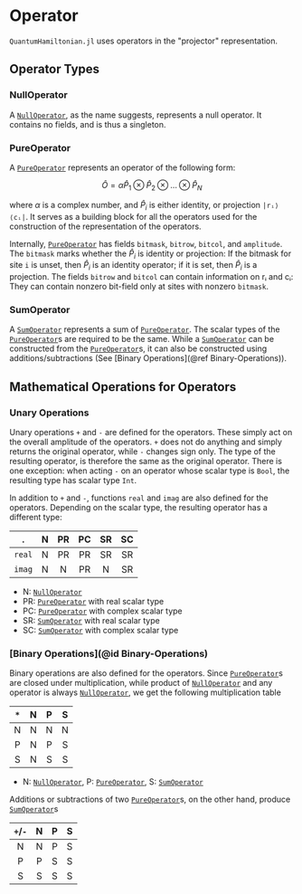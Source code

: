 # Operator

`QuantumHamiltonian.jl` uses operators in the "projector" representation.


## Operator Types

### NullOperator

A [`NullOperator`](@ref), as the name suggests, represents a null operator.
It contains no fields, and is thus a singleton.

### PureOperator

A [`PureOperator`](@ref) represents an operator of the following form:
```math
\hat{O} = \alpha \hat{P}_1 \otimes \hat{P}_2 \otimes \ldots \otimes \hat{P}_N
```
where $\alpha$ is a complex number, and $\hat{P}_i$ is either identity, or projection ``|rᵢ⟩⟨cᵢ|``.
It serves as a building block for all the operators used for the construction of the representation of the operators.


Internally, [`PureOperator`](@ref) has fields `bitmask`, `bitrow`, `bitcol`, and `amplitude`.
The `bitmask` marks whether the $\hat{P}_i$ is identity or projection:
If the bitmask for site `i` is unset, then $\hat{P}_i$ is an identity operator;
if it is set, then $\hat{P}_{i}$ is a projection.
The fields `bitrow` and `bitcol` can contain information on rᵢ and cᵢ:
They can contain nonzero bit-field only at sites with nonzero `bitmask`.

### SumOperator

A [`SumOperator`](@ref) represents a sum of [`PureOperator`](@ref).
The scalar types of the [`PureOperator`](@ref)s are required to be the same.
While a [`SumOperator`](@ref) can be constructed from the [`PureOperator`](@ref)s,
it can also be constructed using additions/subtractions (See [Binary Operations](@ref Binary-Operations)).

## Mathematical Operations for Operators

### Unary Operations

Unary operations `+` and `-` are defined for the operators.
These simply act on the overall amplitude of the operators.
`+` does not do anything and simply returns the original operator, while `-` changes sign only.
The type of the resulting operator, is therefore the same as the original operator.
There is one exception: when acting `-` on an operator whose scalar type is `Bool`, the resulting type has scalar type `Int`.


In addition to `+` and `-`, functions `real` and `imag` are also defined for the operators.
Depending on the scalar type, the resulting operator has a different type:

|    .     |  N  | PR | PC | SR | SC |
|:--------:|:---:|:--:|:--:|:--:|:--:|
|  `real`  |  N  | PR | PR | SR | SR |
|  `imag`  |  N  | N  | PR | N  | SR |

- N: [`NullOperator`](@ref)
- PR: [`PureOperator`](@ref) with real scalar type
- PC: [`PureOperator`](@ref) with complex scalar type
- SR: [`SumOperator`](@ref) with real scalar type
- SC: [`SumOperator`](@ref) with complex scalar type

### [Binary Operations](@id Binary-Operations)

Binary operations are also defined for the operators.
Since [`PureOperator`](@ref)s are closed under multiplication,
while product of [`NullOperator`](@ref) and any operator is always [`NullOperator`](@ref),
we get the following multiplication table

| `*`    | N | P | S |
|:------:|:-:|:-:|:-:|
| N      | N | N | N |
| P      | N | P | S |
| S      | N | S | S |

- N: [`NullOperator`](@ref), P: [`PureOperator`](@ref), S: [`SumOperator`](@ref)

Additions or subtractions of two [`PureOperator`](@ref)s, on the other hand, produce
[`SumOperator`](@ref)s

|`+`/`-` | N | P | S |
|:------:|:-:|:-:|:-:|
| N      | N | P | S |
| P      | P | S | S |
| S      | S | S | S |
